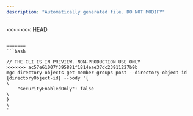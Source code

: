 ```yaml
---
description: "Automatically generated file. DO NOT MODIFY"
---
```


<<<<<<< HEAD
```cli

=======
```bash

// THE CLI IS IN PREVIEW. NON-PRODUCTION USE ONLY
>>>>>>> ac57e61007f395881f1814eae37dc23911227b9b
mgc directory-objects get-member-groups post --directory-object-id {directoryObject-id} --body '{\
    "securityEnabledOnly": false\
}\
'

```